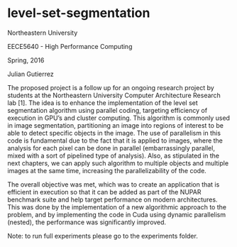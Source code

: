 # level-set-segmentation
Northeastern University

EECE5640 - High Performance Computing

Spring, 2016

Julian Gutierrez

The proposed project is a follow up for an ongoing research project by students at the Northeastern University Computer Architecture Research lab [1]. The idea is to enhance the implementation of the level set segmentation algorithm using parallel coding, targeting efficiency of execution in GPU’s and cluster computing. This algorithm is commonly used in image segmentation, partitioning an image into regions of interest to be able to detect specific objects in the image. The use of parallelism in this code is fundamental due to the fact that it is applied to images, where the analysis for each pixel can be done in parallel (embarrassingly parallel, mixed with a sort of pipelined type of analysis). Also, as stipulated in the next chapters, we can apply such algorithm to multiple objects and multiple images at the same time, increasing the parallelizability of the code.

The overall objective was met, which was to create an application that is efficient in execution so that it can be added as part of the NUPAR benchmark suite and help target performance on modern architectures. This was done by the implementation of a new algorithmic approach to the problem, and by implementing the code in Cuda using dynamic parallelism (nested), the performance was significantly improved. 

Note: to run full experiments please go to the experiments folder.



